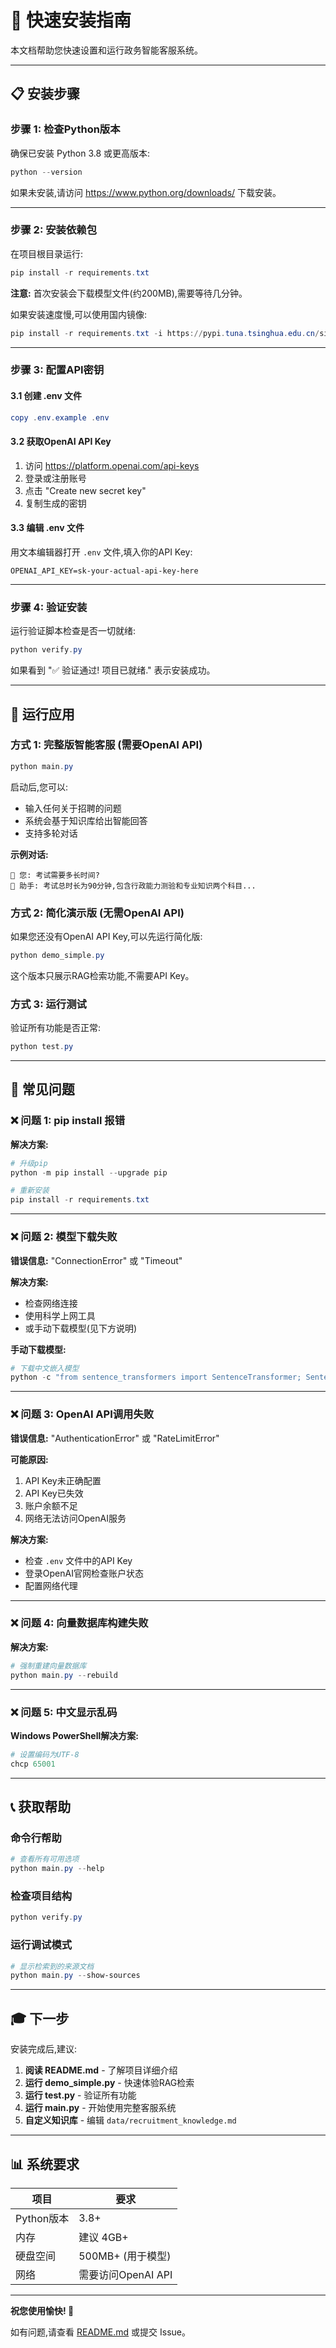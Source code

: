 # 🚀 快速安装指南

本文档帮助您快速设置和运行政务智能客服系统。

---

## 📋 安装步骤

### 步骤 1: 检查Python版本

确保已安装 Python 3.8 或更高版本:

```powershell
python --version
```

如果未安装,请访问 https://www.python.org/downloads/ 下载安装。

---

### 步骤 2: 安装依赖包

在项目根目录运行:

```powershell
pip install -r requirements.txt
```

**注意:** 首次安装会下载模型文件(约200MB),需要等待几分钟。

如果安装速度慢,可以使用国内镜像:

```powershell
pip install -r requirements.txt -i https://pypi.tuna.tsinghua.edu.cn/simple
```

---

### 步骤 3: 配置API密钥

#### 3.1 创建 .env 文件

```powershell
copy .env.example .env
```

#### 3.2 获取OpenAI API Key

1. 访问 https://platform.openai.com/api-keys
2. 登录或注册账号
3. 点击 "Create new secret key"
4. 复制生成的密钥

#### 3.3 编辑 .env 文件

用文本编辑器打开 `.env` 文件,填入你的API Key:

```
OPENAI_API_KEY=sk-your-actual-api-key-here
```

---

### 步骤 4: 验证安装

运行验证脚本检查是否一切就绪:

```powershell
python verify.py
```

如果看到 "✅ 验证通过! 项目已就绪." 表示安装成功。

---

## 🎯 运行应用

### 方式 1: 完整版智能客服 (需要OpenAI API)

```powershell
python main.py
```

启动后,您可以:
- 输入任何关于招聘的问题
- 系统会基于知识库给出智能回答
- 支持多轮对话

**示例对话:**
```
👤 您: 考试需要多长时间?
🤖 助手: 考试总时长为90分钟,包含行政能力测验和专业知识两个科目...
```

### 方式 2: 简化演示版 (无需OpenAI API)

如果您还没有OpenAI API Key,可以先运行简化版:

```powershell
python demo_simple.py
```

这个版本只展示RAG检索功能,不需要API Key。

### 方式 3: 运行测试

验证所有功能是否正常:

```powershell
python test.py
```

---

## 🔧 常见问题

### ❌ 问题 1: pip install 报错

**解决方案:**
```powershell
# 升级pip
python -m pip install --upgrade pip

# 重新安装
pip install -r requirements.txt
```

---

### ❌ 问题 2: 模型下载失败

**错误信息:** "ConnectionError" 或 "Timeout"

**解决方案:**
- 检查网络连接
- 使用科学上网工具
- 或手动下载模型(见下方说明)

**手动下载模型:**
```powershell
# 下载中文嵌入模型
python -c "from sentence_transformers import SentenceTransformer; SentenceTransformer('sentence-transformers/paraphrase-multilingual-MiniLM-L12-v2')"
```

---

### ❌ 问题 3: OpenAI API调用失败

**错误信息:** "AuthenticationError" 或 "RateLimitError"

**可能原因:**
1. API Key未正确配置
2. API Key已失效
3. 账户余额不足
4. 网络无法访问OpenAI服务

**解决方案:**
- 检查 `.env` 文件中的API Key
- 登录OpenAI官网检查账户状态
- 配置网络代理

---

### ❌ 问题 4: 向量数据库构建失败

**解决方案:**
```powershell
# 强制重建向量数据库
python main.py --rebuild
```

---

### ❌ 问题 5: 中文显示乱码

**Windows PowerShell解决方案:**
```powershell
# 设置编码为UTF-8
chcp 65001
```

---

## 📞 获取帮助

### 命令行帮助

```powershell
# 查看所有可用选项
python main.py --help
```

### 检查项目结构

```powershell
python verify.py
```

### 运行调试模式

```powershell
# 显示检索到的来源文档
python main.py --show-sources
```

---

## 🎓 下一步

安装完成后,建议:

1. **阅读 README.md** - 了解项目详细介绍
2. **运行 demo_simple.py** - 快速体验RAG检索
3. **运行 test.py** - 验证所有功能
4. **运行 main.py** - 开始使用完整客服系统
5. **自定义知识库** - 编辑 `data/recruitment_knowledge.md`

---

## 📊 系统要求

| 项目 | 要求 |
|------|------|
| Python版本 | 3.8+ |
| 内存 | 建议 4GB+ |
| 硬盘空间 | 500MB+ (用于模型) |
| 网络 | 需要访问OpenAI API |

---

**祝您使用愉快! 🎉**

如有问题,请查看 [README.md](README.md) 或提交 Issue。
